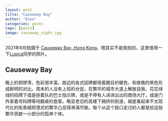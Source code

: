 ```yaml
---
layout: post
title: "Causeway Bay"
author: "Enzo"
categories: posts
tags: [posts]
image: causeway_night.jpg
---
```


2021年9月拍摄于 [Causeway Bay, Hong Kong](https://www.google.com/maps/@22.2802412,114.1839767,19.16z)。嗯其实不是我拍的，这里借用一下[Lusica](https://lusica1031.github.io)同学的照片。

## Causeway Bay
晚上的铜锣湾，色彩很丰富。路边的各式招牌都用着醒目的暖色，和夜晚的黑色形成鲜明的对比。周末的人没有上班的仓促，在繁华的城市大道上解放自我，花花绿绿的招牌下或是排着队的巴士指示牌，或是不停有人进进出出的商场大厅，或是门外拿着号码牌等待翻桌的食客。略显老旧的高楼下拥挤的街道，越是看起来不太现代化的街景越把港式的繁华凸显得淋漓尽致。每个从这个路口走过的人都是给这般繁华贡献一小部分的孤单个体。
